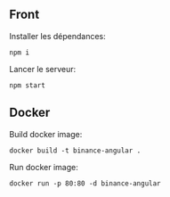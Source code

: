 ## Front

Installer les dépendances:
```
npm i
```

Lancer le serveur:
```
npm start
```

## Docker

Build docker image:
```
docker build -t binance-angular .
```

Run docker image:
```
docker run -p 80:80 -d binance-angular
```


